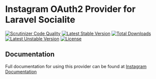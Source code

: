 # Instagram OAuth2 Provider for Laravel Socialite

[![Scrutinizer Code Quality](https://img.shields.io/scrutinizer/g/SocialiteProviders/Instagram.svg?style=flat-square)](https://scrutinizer-ci.com/g/SocialiteProviders/Instagram/?branch=master)
[![Latest Stable Version](https://img.shields.io/packagist/v/socialiteproviders/instagram.svg?style=flat-square)](https://packagist.org/packages/socialiteproviders/instagram)
[![Total Downloads](https://img.shields.io/packagist/dt/socialiteproviders/instagram.svg?style=flat-square)](https://packagist.org/packages/socialiteproviders/instagram)
[![Latest Unstable Version](https://img.shields.io/packagist/vpre/socialiteproviders/instagram.svg?style=flat-square)](https://packagist.org/packages/socialiteproviders/instagram)
[![License](https://img.shields.io/packagist/l/socialiteproviders/instagram.svg?style=flat-square)](https://packagist.org/packages/socialiteproviders/instagram)

## Documentation

Full documentation for using this provider can be found at [Instagram Documentation](http://socialiteproviders.github.io/providers/instagram/)
